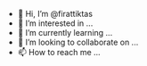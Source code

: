 - 👋 Hi, I’m @firattiktas
- 👀 I’m interested in ...
- 🌱 I’m currently learning ...
- 💞️ I’m looking to collaborate on ...
- 📫 How to reach me ...

<!---
firattiktas/firattiktas is a ✨ special ✨ repository because its `README.md` (this file) appears on your GitHub profile.
You can click the Preview link to take a look at your changes.
--->
